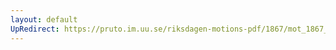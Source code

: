 ```yaml
---
layout: default
UpRedirect: https://pruto.im.uu.se/riksdagen-motions-pdf/1867/mot_1867__ak__253.pdf
---
```

